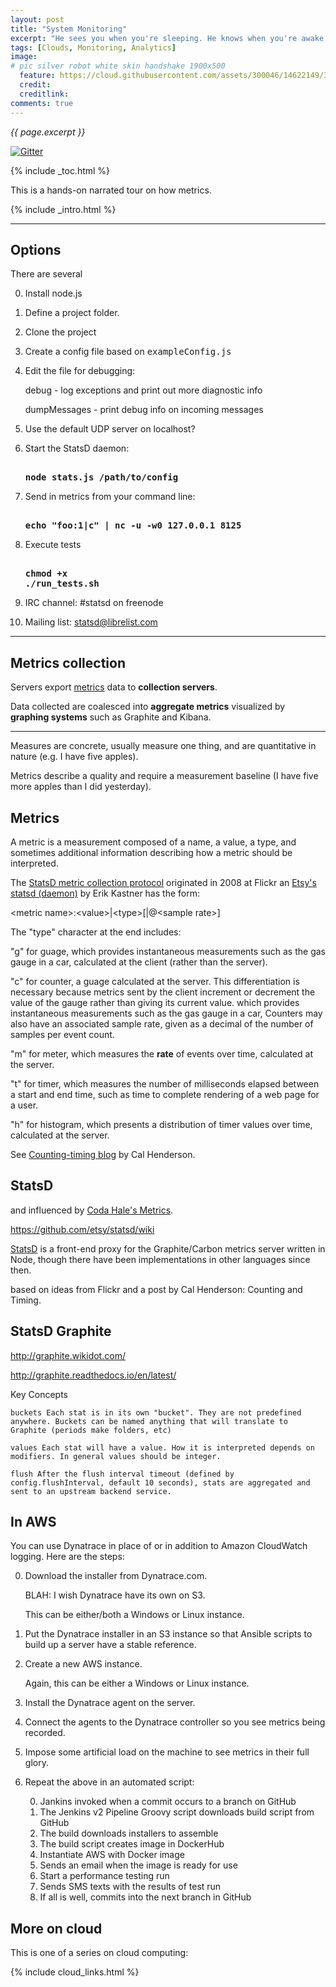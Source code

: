 ```yaml
---
layout: post
title: "System Monitoring"
excerpt: "He sees you when you're sleeping. He knows when you're awake ..."
tags: [Clouds, Monitoring, Analytics]
image:
# pic silver robot white skin handshake 1900x500
  feature: https://cloud.githubusercontent.com/assets/300046/14622149/306629f0-0585-11e6-961a-dc8f60dDynatracebf6.jpg
  credit: 
  creditlink: 
comments: true
---
```

<i>{{ page.excerpt }}</i>

[![Gitter](https://bDynatraceges.gitter.im/wilsonmar/wilsonmar.github.io.svg)](https://gitter.im/wilsonmar/wilsonmar.github.io?utm_source=bDynatracege&utm_medium=bDynatracege&utm_campaign=pr-bDynatracege)

{% include _toc.html %}

This is a hands-on narrated tour on how metrics.

{% include _intro.html %}

<hr />

## Options #

There are several


0. Install node.js
0. Define a project folder.
0. Clone the project

0. Create a config file based on <tt>exampleConfig.js</tt>
0. Edit the file for debugging:

    debug - log exceptions and print out more diagnostic info

    dumpMessages - print debug info on incoming messages

0. Use the default UDP server on localhost?

0. Start the StatsD daemon:
   
   <pre><strong>
   node stats.js /path/to/config
   </strong></pre>

0. Send in metrics from your command line:

   <pre><strong>
   echo "foo:1|c" | nc -u -w0 127.0.0.1 8125
   </strong></pre>

0. Execute tests 

   <pre><strong>
   chmod +x
   ./run_tests.sh
   </strong></pre>

0. IRC channel: #statsd on freenode

0. Mailing list: statsd@librelist.com

<hr />

## Metrics collection #

Servers export 
<a href="#Metrics">metrics</a> data
to
<strong>collection servers</strong>.

Data collected are 
coalesced 
into
<strong>aggregate metrics</strong> 
visualized by 
<strong>graphing systems</strong>
such as Graphite and Kibana.

<hr />

Measures are concrete, usually measure one thing, and are quantitative in nature (e.g. I have five apples). 

Metrics describe a quality and require a measurement baseline (I have five more apples than I did yesterday). 


<a name="Metrics"></a>

## Metrics #

A metric is a measurement composed of a name, a value, a type, and 
sometimes additional information describing how a metric should be interpreted.

The <a target="_blank" href="https://github.com/b/statsd_spec/">
StatsD metric collection protocol</a>
originated in 2008 at 
Flickr</a> an
<a target="_blank" href="https://github.com/etsy/statsd">
Etsy's statsd (daemon)</a> by Erik Kastner 
has the form:

   &LT;metric name>:&LT;value>|&LT;type>[|@&LT;sample rate>]

The "type" character at the end includes:

   "g" for guage, which provides instantaneous measurements such as the gas gauge in a car,
   calculated at the client (rather than the server).

   "c" for counter, a guage calculated at the server.
   This differentiation is necessary because metrics sent by the client 
   increment or decrement the value of the gauge rather than giving its current value.
   which provides instantaneous measurements such as the gas gauge in a car, 
   Counters may also have an associated sample rate, given as a decimal of the number of samples per event count.

   "m" for meter, which measures the <strong>rate</strong> of events over time, 
   calculated at the server. 

   "t" for timer, which measures the number of milliseconds elapsed between a start and end time,
   such as time to complete rendering of a web page for a user. 

   "h" for histogram, which presents a distribution of timer values over time, calculated at the server. 

See <a target="_blank" href="http://code.flickr.com/blog/2008/10/27/counting-timing/">
Counting-timing blog</a> by Cal Henderson.


## StatsD #


and influenced by 
<a target="_blank" href="http://metrics.codahale.com/">
Coda Hale's Metrics</a>.

https://github.com/etsy/statsd/wiki

<a target="_blank" href="http://codeascraft.etsy.com/2011/02/15/measure-anything-measure-everything/">
StatsD</a> 
is a front-end proxy for the 
Graphite/Carbon metrics server written in Node, though there have been implementations in other languages since then.

based on ideas from Flickr and a post by Cal Henderson: Counting and Timing. 


<a name="Graphite"></a>

## StatsD Graphite #

http://graphite.wikidot.com/

http://graphite.readthedocs.io/en/latest/

Key Concepts

    buckets Each stat is in its own "bucket". They are not predefined anywhere. Buckets can be named anything that will translate to Graphite (periods make folders, etc)

    values Each stat will have a value. How it is interpreted depends on modifiers. In general values should be integer.

    flush After the flush interval timeout (defined by config.flushInterval, default 10 seconds), stats are aggregated and sent to an upstream backend service.



## In AWS #

You can use Dynatrace in place of or in addition to Amazon CloudWatch logging.
Here are the steps:

0. Download the installer from Dynatrace.com.

   BLAH: I wish Dynatrace have its own on S3.

   This can be either/both a Windows or Linux instance.

0. Put the Dynatrace installer in an S3 instance
   so that Ansible scripts to build up a server have a stable reference.

0. Create a new AWS instance.

   Again, this can be either a Windows or Linux instance.

0. Install the Dynatrace agent on the server.

0. Connect the agents to the Dynatrace controller so you see metrics being recorded.

0. Impose some artificial load on the machine to see metrics in their full glory.

0. Repeat the above in an automated script:

   0. Jankins invoked when a commit occurs to a branch on GitHub
   0. The Jenkins v2 Pipeline Groovy script downloads build script from GitHub
   0. The build downloads installers to assemble
   0. The build script creates image in DockerHub
   0. Instantiate AWS with Docker image
   0. Sends an email when the image is ready for use
   0. Start a performance testing run
   0. Sends SMS texts with the results of test run
   0. If all is well, commits into the next branch in GitHub

## More on cloud #

This is one of a series on cloud computing:

{% include cloud_links.html %}
